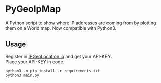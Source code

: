 # PyGeoIpMap

A Python script to show where IP addresses are coming from by plotting them on a World map. Now compatible with Python3.

## Usage

Register in [IPGeoLocation.io](https://ipgeolocation.io) and get your API-KEY.  
Place your API-KEY in code.

```
python3 -m pip install -r requirements.txt
python3 main.py
```
